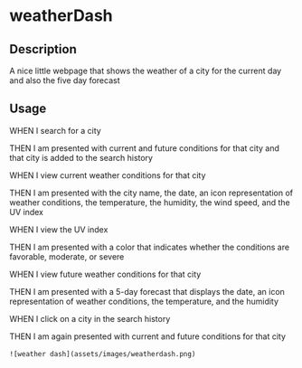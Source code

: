 # weatherDash

## Description
A nice little webpage that shows the weather of a city for the current day and also the five day forecast

## Usage
WHEN I search for a city

THEN I am presented with current and future conditions for that city and that city is added to the search history

WHEN I view current weather conditions for that city

THEN I am presented with the city name, the date, an icon representation of weather conditions, the temperature, the humidity, the wind speed, and the UV index

WHEN I view the UV index

THEN I am presented with a color that indicates whether the conditions are favorable, moderate, or severe

WHEN I view future weather conditions for that city

THEN I am presented with a 5-day forecast that displays the date, an icon representation of weather conditions, the temperature, and the 
humidity

WHEN I click on a city in the search history

THEN I am again presented with current and future conditions for that city

    ![weather dash](assets/images/weatherdash.png)
